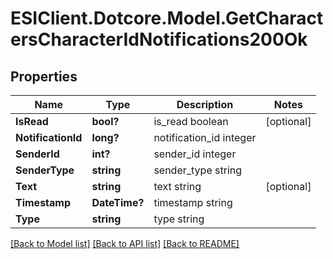 # ESIClient.Dotcore.Model.GetCharactersCharacterIdNotifications200Ok
## Properties

Name | Type | Description | Notes
------------ | ------------- | ------------- | -------------
**IsRead** | **bool?** | is_read boolean | [optional] 
**NotificationId** | **long?** | notification_id integer | 
**SenderId** | **int?** | sender_id integer | 
**SenderType** | **string** | sender_type string | 
**Text** | **string** | text string | [optional] 
**Timestamp** | **DateTime?** | timestamp string | 
**Type** | **string** | type string | 

[[Back to Model list]](../README.md#documentation-for-models) [[Back to API list]](../README.md#documentation-for-api-endpoints) [[Back to README]](../README.md)

